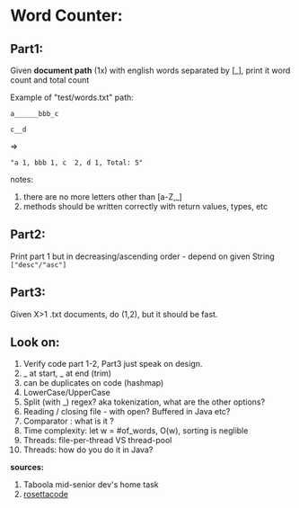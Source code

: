 # Word Counter:

## Part1:

Given **document path** (1x) with english words separated by [_], print it word count and total count

Example of "test/words.txt" path:

``a______bbb_c``

``c__d``

=> 

``"a 1,
bbb 1,
c  2,
d 1,
Total: 5"``

notes:
1. there are no more letters other than [a-Z,_]
2. methods should be written correctly with return values, types, etc


## Part2:

Print part 1 but in decreasing/ascending order - depend on given String ``["desc"/"asc"]``

## Part3:

Given X>1 .txt documents, do (1,2), but it should be fast.


## Look on:
1. Verify code part 1-2, Part3 just speak on design.
2. _ at start, _ at end (trim)
3. can be duplicates on code (hashmap)
4. LowerCase/UpperCase
5. Split (with _) regex? aka tokenization, what are the other options?
6. Reading / closing file - with open? Buffered in Java etc?
7. Comparator : what is it ?
8. Time complexity: let w = #of_words, O(w), sorting is neglible
9. Threads: file-per-thread VS thread-pool
10. Threads: how do you do it in Java?

**sources:**
1. Taboola mid-senior dev's home task
2. [rosettacode](https://rosettacode.org/wiki/Word_frequency)
